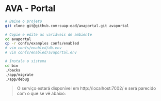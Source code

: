 # AVA - Portal

```bash
# Baixe o projeto
git clone git@github.com:suap-ead/avaportal.git avaportal

# Copie e edite as variáveis de ambiente
cd avaportal
cp -r confs/examples confs/enabled
# vim confs/enabled/db.env
# vim confs/enabled/avaportal.env

# Instala o sistema
cd bin
./backs
./app/migrate
./app/debug

```


> O serviço estará disponível em http://localhost:7002/ e será parecido com o que se vê abaixo:
